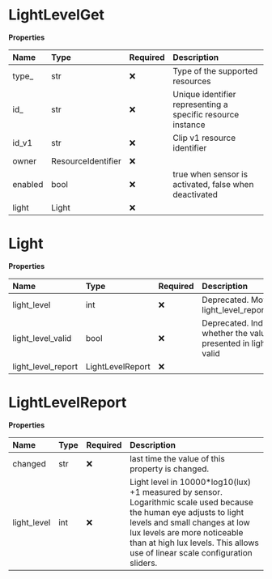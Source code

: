 # LightLevelGet

**Properties**

| Name    | Type               | Required | Description                                                 |
| :------ | :----------------- | :------- | :---------------------------------------------------------- |
| type\_  | str                | ❌       | Type of the supported resources                             |
| id\_    | str                | ❌       | Unique identifier representing a specific resource instance |
| id_v1   | str                | ❌       | Clip v1 resource identifier                                 |
| owner   | ResourceIdentifier | ❌       |                                                             |
| enabled | bool               | ❌       | true when sensor is activated, false when deactivated       |
| light   | Light              | ❌       |                                                             |

# Light

**Properties**

| Name               | Type             | Required | Description                                                                |
| :----------------- | :--------------- | :------- | :------------------------------------------------------------------------- |
| light_level        | int              | ❌       | Deprecated. Moved to light_level_report/light_level                        |
| light_level_valid  | bool             | ❌       | Deprecated. Indication whether the value presented in light_level is valid |
| light_level_report | LightLevelReport | ❌       |                                                                            |

# LightLevelReport

**Properties**

| Name        | Type | Required | Description                                                                                                                                                                                                                                                          |
| :---------- | :--- | :------- | :------------------------------------------------------------------------------------------------------------------------------------------------------------------------------------------------------------------------------------------------------------------- |
| changed     | str  | ❌       | last time the value of this property is changed.                                                                                                                                                                                                                     |
| light_level | int  | ❌       | Light level in 10000\*log10(lux) +1 measured by sensor. Logarithmic scale used because the human eye adjusts to light levels and small changes at low lux levels are more noticeable than at high lux levels. This allows use of linear scale configuration sliders. |

<!-- This file was generated by liblab | https://liblab.com/ -->
